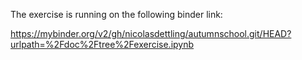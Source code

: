 The exercise is running on the following binder link:

https://mybinder.org/v2/gh/nicolasdettling/autumnschool.git/HEAD?urlpath=%2Fdoc%2Ftree%2Fexercise.ipynb
